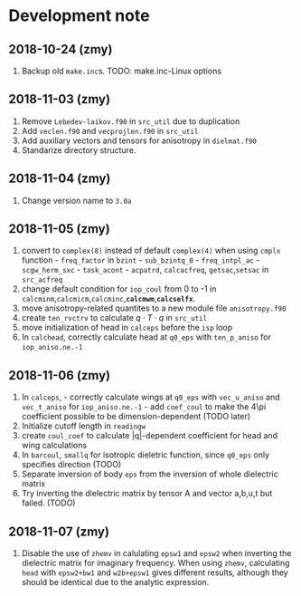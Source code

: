 # Development note

## 2018-10-24 (zmy)

  1. Backup old `make.inc`s. TODO: make.inc-Linux options

## 2018-11-03 (zmy)

  1. Remove `Lebedev-laikov.f90` in `src_util` due to duplication
  2. Add `veclen.f90` and `vecprojlen.f90` in `src_util`
  3. Add auxiliary vectors and tensors for anisotropy in `dielmat.f90`
  4. Standarize directory structure.
  
## 2018-11-04 (zmy)

  1. Change version name to `3.0a`

## 2018-11-05 (zmy)

  1. convert to `complex(8)` instead of default `complex(4)` when using `cmplx` function
    - `freq_factor` in `bzint`
    - `sub_bzintq_0`
    - `freq_intpl_ac`
    - `scgw_herm_sxc`
    - `task_acont`
    - `acpatrd`, `calcacfreq`, `getsac`,`setsac` in `src_acfreq`
  2. change default condition for `iop_coul` from 0 to -1 in `calcminm`,`calcmicm`,`calcminc`,**`calcmwm`**,**`calcselfx`**.
  3. move anisotropy-related quantites to a new module file `anisotropy.f90`
  4. create `ten_rvctrv` to calculate $q\cdot T\cdot q$ in `src_util`
  5. move initialization of head in `calceps` before the `isp` loop
  6. In `calchead`, correctly calculate head at `q0_eps` with `ten_p_aniso` for `iop_aniso.ne.-1`

## 2018-11-06 (zmy)

  1. In `calceps`, 
    - correctly calculate wings at `q0_eps` with `vec_u_aniso` and `vec_t_aniso` for `iop_aniso.ne.-1`
    - add `coef_coul` to make the 4\\pi coefficient possible to be dimension-dependent (TODO later)
  2. Initialize cutoff length in `readingw`
  3. create `coul_coef` to calculate |q|-dependent coefficient for head and wing calculations
  4. In `barcoul`, `smallq` for isotropic dieletric function, since `q0_eps` only specifies direction (TODO)
  5. Separate inversion of body `eps` from the inversion of whole dielectric matrix
  6. Try inverting the dielectric matrix by tensor A and vector a,b,u,t but failed. (TODO)

## 2018-11-07 (zmy)

  1. Disable the use of `zhemv` in calulating `epsw1` and `epsw2` when inverting the dielectric matrix for imaginary frequency.
     When using `zhemv`, calculating `head` with `epsw2+bw1` and `w2b+epsw1` gives different results,
	 although they should be identical due to the analytic expression.
